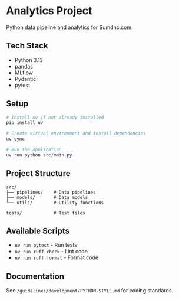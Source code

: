 # Analytics Project

Python data pipeline and analytics for Sumdnc.com.

## Tech Stack

- Python 3.13
- pandas
- MLflow
- Pydantic
- pytest

## Setup

```powershell
# Install uv if not already installed
pip install uv

# Create virtual environment and install dependencies
uv sync

# Run the application
uv run python src/main.py
```

## Project Structure

```
src/
├── pipelines/    # Data pipelines
├── models/       # Data models
└── utils/        # Utility functions

tests/            # Test files
```

## Available Scripts

- `uv run pytest` - Run tests
- `uv run ruff check` - Lint code
- `uv run ruff format` - Format code

## Documentation

See `/guidelines/development/PYTHON-STYLE.md` for coding standards.
